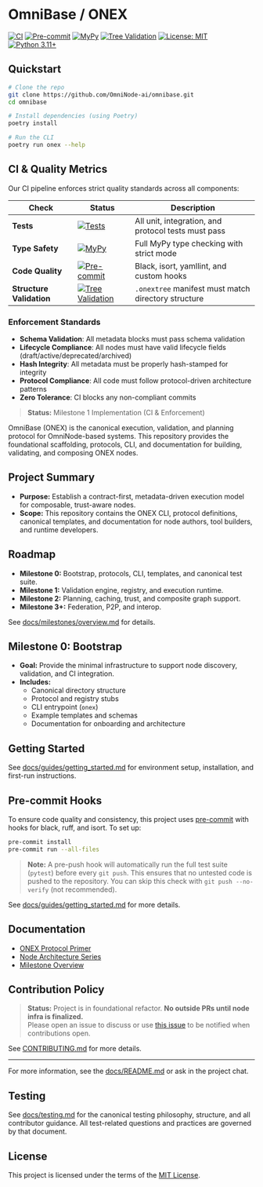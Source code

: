 <!-- === OmniNode:Metadata ===
metadata_version: 0.1.0
protocol_version: 1.1.0
owner: OmniNode Team
copyright: OmniNode Team
schema_version: 1.1.0
name: README.md
version: 1.0.0
uuid: 35a46723-963b-47b0-b57d-315861920aa4
author: OmniNode Team
created_at: 2025-05-21T13:18:56.541089
last_modified_at: 2025-05-22T21:18:53.686248
description: Stamped by ONEX
state_contract: state_contract://default
lifecycle: active
hash: bc995f8bcbc88ed93eb6d4dae0c6f1f5f19ccd8572139bbb680d69d6a37f084b
entrypoint: python@README.md
runtime_language_hint: python>=3.11
namespace: onex.stamped.README
meta_type: tool
<!-- === /OmniNode:Metadata === -->

# OmniBase / ONEX

[![CI](https://img.shields.io/github/actions/workflow/status/OmniNode-ai/omnibase/ci.yml?branch=main&label=CI)](https://github.com/OmniNode-ai/omnibase/actions/workflows/ci.yml)
[![Pre-commit](https://img.shields.io/github/actions/workflow/status/OmniNode-ai/omnibase/ci.yml?branch=main&label=Pre-commit)](https://github.com/OmniNode-ai/omnibase/actions/workflows/ci.yml)
[![MyPy](https://img.shields.io/github/actions/workflow/status/OmniNode-ai/omnibase/ci.yml?branch=main&label=MyPy)](https://github.com/OmniNode-ai/omnibase/actions/workflows/ci.yml)
[![Tree Validation](https://img.shields.io/github/actions/workflow/status/OmniNode-ai/omnibase/ci.yml?branch=main&label=Tree%20Validation)](https://github.com/OmniNode-ai/omnibase/actions/workflows/ci.yml)
[![License: MIT](https://img.shields.io/badge/License-MIT-yellow.svg)](LICENSE)
[![Python 3.11+](https://img.shields.io/badge/python-3.11+-blue.svg)](https://www.python.org/downloads/)

## Quickstart

```bash
# Clone the repo
git clone https://github.com/OmniNode-ai/omnibase.git
cd omnibase

# Install dependencies (using Poetry)
poetry install

# Run the CLI
poetry run onex --help
```

## CI & Quality Metrics

Our CI pipeline enforces strict quality standards across all components:

| Check | Status | Description |
|-------|--------|-------------|
| **Tests** | [![Tests](https://img.shields.io/github/actions/workflow/status/OmniNode-ai/omnibase/ci.yml?branch=main&label=Tests)](https://github.com/OmniNode-ai/omnibase/actions/workflows/ci.yml) | All unit, integration, and protocol tests must pass |
| **Type Safety** | [![MyPy](https://img.shields.io/github/actions/workflow/status/OmniNode-ai/omnibase/ci.yml?branch=main&label=MyPy)](https://github.com/OmniNode-ai/omnibase/actions/workflows/ci.yml) | Full MyPy type checking with strict mode |
| **Code Quality** | [![Pre-commit](https://img.shields.io/github/actions/workflow/status/OmniNode-ai/omnibase/ci.yml?branch=main&label=Pre-commit)](https://github.com/OmniNode-ai/omnibase/actions/workflows/ci.yml) | Black, isort, yamllint, and custom hooks |
| **Structure Validation** | [![Tree Validation](https://img.shields.io/github/actions/workflow/status/OmniNode-ai/omnibase/ci.yml?branch=main&label=Tree%20Validation)](https://github.com/OmniNode-ai/omnibase/actions/workflows/ci.yml) | `.onextree` manifest must match directory structure |

### Enforcement Standards
- **Schema Validation**: All metadata blocks must pass schema validation
- **Lifecycle Compliance**: All nodes must have valid lifecycle fields (draft/active/deprecated/archived)
- **Hash Integrity**: All metadata must be properly hash-stamped for integrity
- **Protocol Compliance**: All code must follow protocol-driven architecture patterns
- **Zero Tolerance**: CI blocks any non-compliant commits

> **Status:** Milestone 1 Implementation (CI & Enforcement)

OmniBase (ONEX) is the canonical execution, validation, and planning protocol for OmniNode-based systems. This repository provides the foundational scaffolding, protocols, CLI, and documentation for building, validating, and composing ONEX nodes.

## Project Summary
- **Purpose:** Establish a contract-first, metadata-driven execution model for composable, trust-aware nodes.
- **Scope:** This repository contains the ONEX CLI, protocol definitions, canonical templates, and documentation for node authors, tool builders, and runtime developers.

## Roadmap

- **Milestone 0:** Bootstrap, protocols, CLI, templates, and canonical test suite.
- **Milestone 1:** Validation engine, registry, and execution runtime.
- **Milestone 2:** Planning, caching, trust, and composite graph support.
- **Milestone 3+:** Federation, P2P, and interop.

See [docs/milestones/overview.md](docs/milestones/overview.md) for details.

## Milestone 0: Bootstrap
- **Goal:** Provide the minimal infrastructure to support node discovery, validation, and CI integration.
- **Includes:**
  - Canonical directory structure
  - Protocol and registry stubs
  - CLI entrypoint (`onex`)
  - Example templates and schemas
  - Documentation for onboarding and architecture

## Getting Started
See [docs/guides/getting_started.md](docs/guides/getting_started.md) for environment setup, installation, and first-run instructions.

## Pre-commit Hooks
To ensure code quality and consistency, this project uses [pre-commit](https://pre-commit.com/) with hooks for black, ruff, and isort. To set up:

```bash
pre-commit install
pre-commit run --all-files
```

> **Note:** A pre-push hook will automatically run the full test suite (`pytest`) before every `git push`. This ensures that no untested code is pushed to the repository. You can skip this check with `git push --no-verify` (not recommended).

See [docs/guides/getting_started.md](docs/guides/getting_started.md#5-confirm-pre-commit-hooks) for more details.

## Documentation
- [ONEX Protocol Primer](docs/onex/index.md)
- [Node Architecture Series](docs/nodes/index.md)
- [Milestone Overview](docs/milestones/overview.md)

## Contribution Policy

> **Status:** Project is in foundational refactor. **No outside PRs until node infra is finalized.**  
> Please open an issue to discuss or use [this issue](link-to-notify-issue) to be notified when contributions open.

See [CONTRIBUTING.md](CONTRIBUTING.md) for more details.

---

For more information, see the [docs/README.md](docs/README.md) or ask in the project chat.

## Testing

See [docs/testing.md](docs/testing.md) for the canonical testing philosophy, structure, and all contributor guidance. All test-related questions and practices are governed by that document.

## License

This project is licensed under the terms of the [MIT License](LICENSE).

